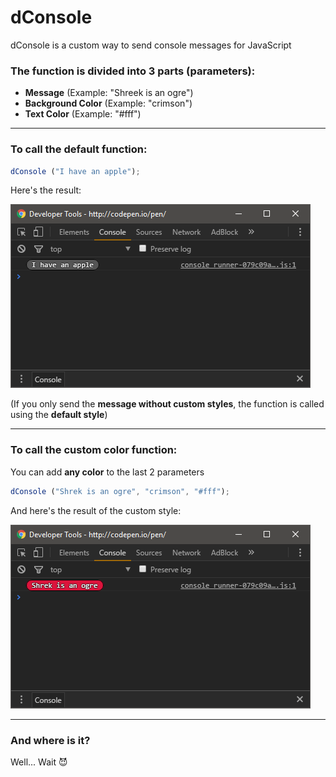 # dConsole

dConsole is a custom way to send console messages for JavaScript

### The function is divided into 3 parts (parameters):

* **Message**			(Example: "Shreek is an ogre")
* **Background Color**	(Example: "crimson")
* **Text Color**		(Example: "#fff")

---

### To call the default function:

```javascript
dConsole ("I have an apple");
```

Here's the result:

![alt tag](https://raw.githubusercontent.com/dcy987/dConsole/master/screenshots/screenshot-01.png)

(If you only send the **message without custom styles**, the function is called using the **default style**)

---

### To call the custom color function:
You can add **any color** to the last 2 parameters 

```javascript
dConsole ("Shrek is an ogre", "crimson", "#fff");
```
And here's the result of the custom style:

![alt tag](https://raw.githubusercontent.com/dcy987/dConsole/master/screenshots/screenshot-02.png)

---

### And where is it?
Well...
Wait :smiling_imp:
